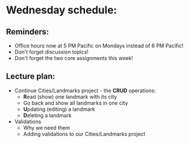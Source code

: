 # Wednesday schedule:

## Reminders:
- Office hours now at 5 PM Pacific on Mondays instead of 6 PM Pacific!
- Don't forget discussion topics!
- Don't forget the two core assignments this week!

## Lecture plan:
- Continue Cities/Landmarks project - the **CRUD** operations:
    - **R**ead (show) one landmark with its city
    - Go back and show all landmarks in one city
    - **U**pdating (editing) a landmark
    - **D**eleting a landmark
- Validations
    - Why we need them
    - Adding validations to our Cities/Landmarks project